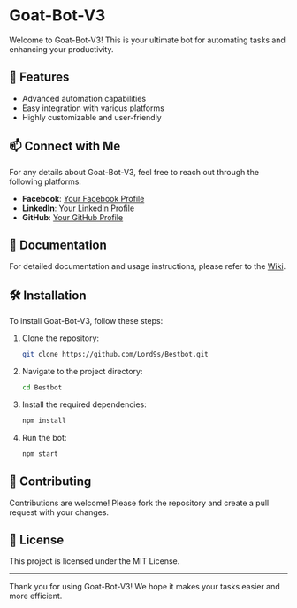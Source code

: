 
# Goat-Bot-V3

Welcome to Goat-Bot-V3! This is your ultimate bot for automating tasks and enhancing your productivity.

## 🚀 Features
- Advanced automation capabilities
- Easy integration with various platforms
- Highly customizable and user-friendly

## 📫 Connect with Me
For any details about Goat-Bot-V3, feel free to reach out through the following platforms:
- **Facebook**: [Your Facebook Profile](https://www.facebook.com/lordjaydenSmith.1)
- **LinkedIn**: [Your LinkedIn Profile](https://www.linkedin.com/in/jaydenSmith)
- **GitHub**: [Your GitHub Profile](https://github.com/Lord9s)

## 📖 Documentation
For detailed documentation and usage instructions, please refer to the [Wiki](https://github.com/Lord9s/Bestbot/wiki).

## 🛠 Installation
To install Goat-Bot-V3, follow these steps:
1. Clone the repository:
   ```bash
   git clone https://github.com/Lord9s/Bestbot.git
   ```
2. Navigate to the project directory:
   ```bash
   cd Bestbot
   ```
3. Install the required dependencies:
   ```bash
   npm install
   ```
4. Run the bot:
   ```bash
   npm start
   ```

## 🤝 Contributing
Contributions are welcome! Please fork the repository and create a pull request with your changes.

## 📜 License
This project is licensed under the MIT License.

---

Thank you for using Goat-Bot-V3! We hope it makes your tasks easier and more efficient.
```
